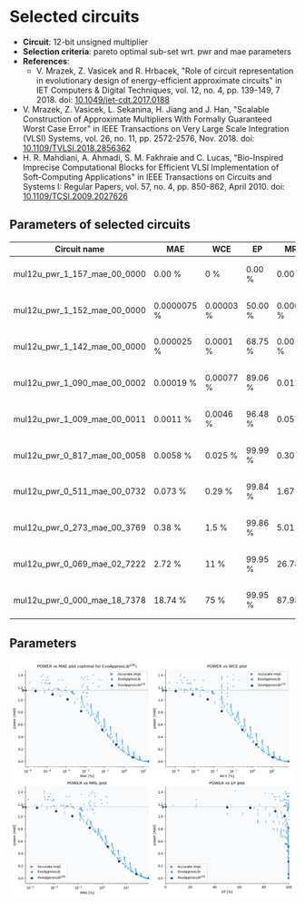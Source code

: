 
Selected circuits
===================
 - **Circuit**: 12-bit unsigned multiplier
 - **Selection criteria**: pareto optimal sub-set wrt. pwr and mae parameters
 - **References**: 
   - V. Mrazek, Z. Vasicek and R. Hrbacek, "Role of circuit representation in evolutionary design of energy-efficient approximate circuits" in IET Computers & Digital Techniques, vol. 12, no. 4, pp. 139-149, 7 2018. doi: [10.1049/iet-cdt.2017.0188](https://dx.doi.org/10.1049/iet-cdt.2017.0188)
  - V. Mrazek, Z. Vasicek, L. Sekanina, H. Jiang and J. Han, "Scalable Construction of Approximate Multipliers With Formally Guaranteed Worst Case Error" in IEEE Transactions on Very Large Scale Integration (VLSI) Systems, vol. 26, no. 11, pp. 2572-2576, Nov. 2018. doi: [10.1109/TVLSI.2018.2856362](https://dx.doi.org/10.1109/TVLSI.2018.2856362)
  - H. R. Mahdiani, A. Ahmadi, S. M. Fakhraie and C. Lucas, "Bio-Inspired Imprecise Computational Blocks for Efficient VLSI Implementation of Soft-Computing Applications" in IEEE Transactions on Circuits and Systems I: Regular Papers, vol. 57, no. 4, pp. 850-862, April 2010. doi: [10.1109/TCSI.2009.2027626](https://dx.doi.org/10.1109/TCSI.2009.2027626)


Parameters of selected circuits
----------------------------

| Circuit name | MAE | WCE | EP | MRE | MSE | Download |
| --- |  --- | --- | --- | --- | --- | --- | 
| mul12u_pwr_1_157_mae_00_0000 | 0.00 % | 0 % | 0.00 % | 0.00 % | 0 |  [[Verilog<sub>generic</sub>](mul12u_pwr_1_157_mae_00_0000_gen.v)] [[Verilog<sub>PDK45</sub>](mul12u_pwr_1_157_mae_00_0000_pdk45.v)]  [[C](mul12u_pwr_1_157_mae_00_0000.c)] |
| mul12u_pwr_1_152_mae_00_0000 | 0.0000075 % | 0.00003 % | 50.00 % | 0.00062 % | 3.8 |  [[Verilog<sub>generic</sub>](mul12u_pwr_1_152_mae_00_0000_gen.v)] [[Verilog<sub>PDK45</sub>](mul12u_pwr_1_152_mae_00_0000_pdk45.v)]  [[C](mul12u_pwr_1_152_mae_00_0000.c)] |
| mul12u_pwr_1_142_mae_00_0000 | 0.000025 % | 0.0001 % | 68.75 % | 0.0019 % | 34 |  [[Verilog<sub>generic</sub>](mul12u_pwr_1_142_mae_00_0000_gen.v)] [[Verilog<sub>PDK45</sub>](mul12u_pwr_1_142_mae_00_0000_pdk45.v)]  [[C](mul12u_pwr_1_142_mae_00_0000.c)] |
| mul12u_pwr_1_090_mae_00_0002 | 0.00019 % | 0.00077 % | 89.06 % | 0.012 % | 1574 |  [[Verilog<sub>generic</sub>](mul12u_pwr_1_090_mae_00_0002_gen.v)] [[Verilog<sub>PDK45</sub>](mul12u_pwr_1_090_mae_00_0002_pdk45.v)]  [[C](mul12u_pwr_1_090_mae_00_0002.c)] |
| mul12u_pwr_1_009_mae_00_0011 | 0.0011 % | 0.0046 % | 96.48 % | 0.057 % | 50190 |  [[Verilog<sub>generic</sub>](mul12u_pwr_1_009_mae_00_0011_gen.v)] [[Verilog<sub>PDK45</sub>](mul12u_pwr_1_009_mae_00_0011_pdk45.v)]  [[C](mul12u_pwr_1_009_mae_00_0011.c)] |
| mul12u_pwr_0_817_mae_00_0058 | 0.0058 % | 0.025 % | 99.99 % | 0.30 % | 1461125 |  [[Verilog<sub>generic</sub>](mul12u_pwr_0_817_mae_00_0058_gen.v)] [[Verilog<sub>PDK45</sub>](mul12u_pwr_0_817_mae_00_0058_pdk45.v)]  [[C](mul12u_pwr_0_817_mae_00_0058.c)] |
| mul12u_pwr_0_511_mae_00_0732 | 0.073 % | 0.29 % | 99.84 % | 1.67 % | 183040910 |  [[Verilog<sub>generic</sub>](mul12u_pwr_0_511_mae_00_0732_gen.v)] [[Verilog<sub>PDK45</sub>](mul12u_pwr_0_511_mae_00_0732_pdk45.v)]  [[C](mul12u_pwr_0_511_mae_00_0732.c)] |
| mul12u_pwr_0_273_mae_00_3769 | 0.38 % | 1.5 % | 99.86 % | 5.01 % | 5623212814 |  [[Verilog<sub>generic</sub>](mul12u_pwr_0_273_mae_00_3769_gen.v)] [[Verilog<sub>PDK45</sub>](mul12u_pwr_0_273_mae_00_3769_pdk45.v)]  [[C](mul12u_pwr_0_273_mae_00_3769.c)] |
| mul12u_pwr_0_069_mae_02_7222 | 2.72 % | 11 % | 99.95 % | 26.78 % | 271782972299 |  [[Verilog<sub>generic</sub>](mul12u_pwr_0_069_mae_02_7222_gen.v)] [[Verilog<sub>PDK45</sub>](mul12u_pwr_0_069_mae_02_7222_pdk45.v)]  [[C](mul12u_pwr_0_069_mae_02_7222.c)] |
| mul12u_pwr_0_000_mae_18_7378 | 18.74 % | 75 % | 99.95 % | 87.98 % | 15865376115632 |  [[Verilog<sub>generic</sub>](mul12u_pwr_0_000_mae_18_7378_gen.v)] [[Verilog<sub>PDK45</sub>](mul12u_pwr_0_000_mae_18_7378_pdk45.v)]  [[C](mul12u_pwr_0_000_mae_18_7378.c)] |
    
Parameters
--------------
![Parameters figure](fig.png)
             